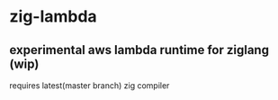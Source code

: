 # zig-lambda

## experimental aws lambda runtime for ziglang (wip)
requires latest(master branch) zig compiler
